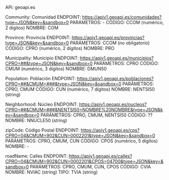APi: geoapi.es

Community: Comunidad
    ENDPOINT: https://apiv1.geoapi.es/comunidades?type=JSON&key=&sandbox=0
    PARÁMETROS: -
    CÓDIGO: CCOM (numérico, 2 dígitos)
    NOMBRE: COM

Province: Provincia
    ENDPOINT: https://apiv1.geoapi.es/provincias?type=JSON&key=&sandbox=0
    PARÁMETROS: CCOM (no obligatorio)
    CÓDIGO: CPRO (numérico, 2 dígitos)
    NOMBRE: PRO

Municipality: Municipio
    ENDPOINT: https://apiv1.geoapi.es/municipios?CPRO=##&type=JSON&key=&sandbox=0
    PARÁMETROS: CPRO
    CÓDIGO: CMUM (numérico, 3 dígitos)
    NOMBRE: DMUN50
    
Population: Población
    ENDPOINT: https://apiv1.geoapi.es/poblaciones?CPRO=##&CMUM=###&type=JSON&key=&sandbox=0
    PARÁMETROS: CPRO, CMUM
    CÓDIGO: CUN (numérico, 7 dígitos)
    NOMBRE: NENTSI50 (string)

Neighborhood: Núcleo
    ENDPOINT: https://apiv1.geoapi.es/nucleos?CPRO=##&CMUM=###&NENTSI50=NOMBRE%20NOMBRE&type=JSON&key=&sandbox=0
    PARÁMETROS: CPRO, CMUM, NENTSI50
    CÓDIGO: ??
    NOMBRE: NNUCLE50 (string)

zipCode: Código Postal
    ENDPOINT: https://apiv1.geoapi.es/cps?CPRO=04&CMUM=902&CUN=0002201&type=JSON&key=&sandbox=0
    PARÁMETROS: CPRO, CMUM, CUN
    CÓDIGO: CPOS (numérico, 5 dígitos)
    NOMBRE: -

roadName: Calles
    ENDPOINT: https://apiv1.geoapi.es/calles?CPRO=04&CMUM=902&CUN=0002201&CPOS=04700&type=JSON&key=&sandbox=0
    PARÁMETROS: CPRO, CMUM, CUN, CPOS
    CÓDIGO: CVIA
    NOMBRE: NVIAC (string)
    TIPO: TVIA (string)

